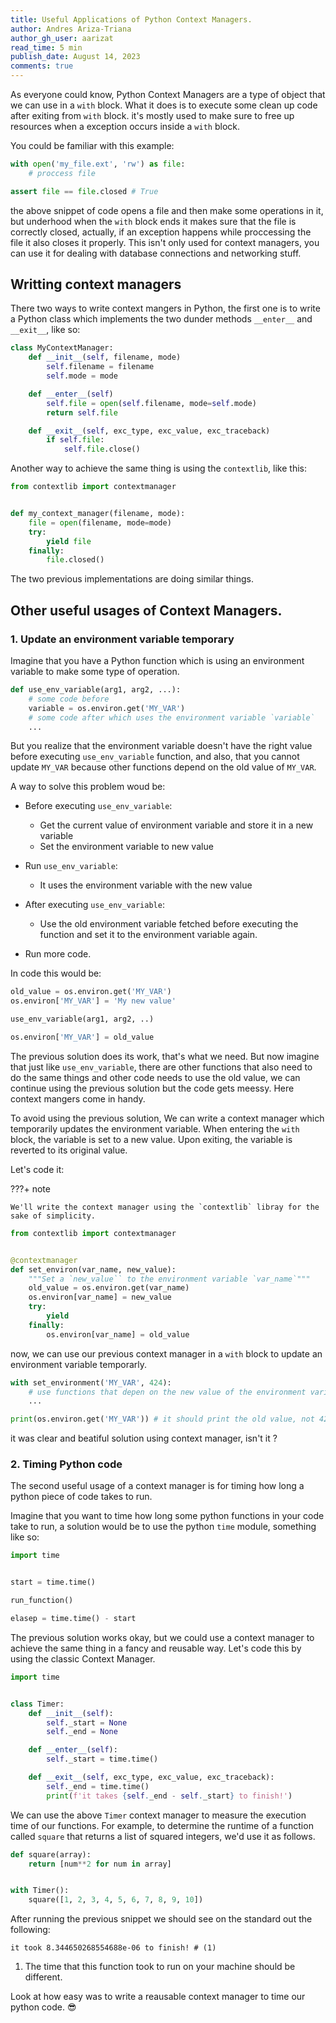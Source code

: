 ```yaml
---
title: Useful Applications of Python Context Managers.
author: Andres Ariza-Triana
author_gh_user: aarizat
read_time: 5 min
publish_date: August 14, 2023
comments: true
---
```



As everyone could know, Python Context Managers are a type of object that we can use in a `with` block. What it does is to execute some clean up code after exiting from `with` block. it's mostly used to make sure to free up resources when a exception occurs inside a `with` block.

You could be familiar with this example:
```python
with open('my_file.ext', 'rw') as file:
    # proccess file

assert file == file.closed # True
```

the above snippet of code opens a file and then make some operations in it, but underhood when the `with` block ends it makes sure that the file is correctly closed, actually, if an exception happens while proccessing the file it also closes it properly. This isn't only used for context managers, you can use it for dealing with database connections and networking stuff.

## Writting context managers

There two ways to write context mangers in Python, the first one is to write a Python class which implements the two dunder methods `__enter__` and `__exit__`, like so:

```python
class MyContextManager:
    def __init__(self, filename, mode)
        self.filename = filename
        self.mode = mode

    def __enter__(self)
        self.file = open(self.filename, mode=self.mode)
        return self.file

    def __exit__(self, exc_type, exc_value, exc_traceback)
        if self.file:
            self.file.close()
```

Another way to achieve the same thing is using the `contextlib`, like this:
```python
from contextlib import contextmanager


def my_context_manager(filename, mode):
    file = open(filename, mode=mode)
    try:
        yield file
    finally:
        file.closed()
```

The two previous implementations are doing similar things.


## Other useful usages of Context Managers.

### 1. Update an environment variable temporary
Imagine that you have a Python function which is using an environment variable to make some type of operation.

```python
def use_env_variable(arg1, arg2, ...):
    # some code before
    variable = os.environ.get('MY_VAR')
    # some code after which uses the environment variable `variable`
    ...
```

But you realize that the environment variable doesn't have the right value before executing `use_env_variable` function, and also, that you cannot update `MY_VAR` because other functions depend on the old value of `MY_VAR`.

A way to solve this problem woud be:

- Before executing `use_env_variable`:
    - Get the current value of environment variable and store it in a new variable
    - Set the environment variable to new value

- Run `use_env_variable`:
    - It uses the environment variable with the new value

- After executing `use_env_variable`:
    - Use the old environment variable fetched before executing the function and set it to the environment variable again.

- Run more code.

In code this would be:

```python
old_value = os.environ.get('MY_VAR')
os.environ['MY_VAR'] = 'My new value'

use_env_variable(arg1, arg2, ..)

os.environ['MY_VAR'] = old_value
```

The previous solution does its work, that's what we need. But now imagine that just like `use_env_variable`, there are other functions that also need to do the same things and other code needs to use the old value, we can continue using the previous solution but the code gets meessy. Here context mangers come in handy.

To avoid using the previous solution, We can write a context manager which temporarily updates the environment variable. When entering the `with` block, the variable is set to a new value. Upon exiting, the variable is reverted to its original value.

Let's code it:

???+ note

    We'll write the context manager using the `contextlib` libray for the sake of simplicity.


```python
from contextlib import contextmanager


@contextmanager
def set_environ(var_name, new_value):
    """Set a `new_value`` to the environment variable `var_name`"""
    old_value = os.environ.get(var_name)
    os.environ[var_name] = new_value
    try:
        yield
    finally:
        os.environ[var_name] = old_value
```

now, we can use our previous context manager in a `with` block to update an environment variable temporarly.

```python
with set_environment('MY_VAR', 424):
    # use functions that depen on the new value of the environment variable
    ...

print(os.environ.get('MY_VAR')) # it should print the old value, not 424.
```

it was clear and beatiful solution using context manager, isn't it ?

### 2. Timing Python code
The second useful usage of a context manager is for timing how long a python piece of code takes to run.

Imagine that you want to time how long some python functions in your code take to run, a solution would be to use the python `time` module, something like so:

```python
import time


start = time.time()

run_function()

elasep = time.time() - start
```

The previous solution works okay, but we could use a context manager to achieve the same thing in a fancy and reusable way. Let's code this by using the classic Context Manager.

```python
import time


class Timer:
    def __init__(self):
        self._start = None
        self._end = None

    def __enter__(self):
        self._start = time.time()

    def __exit__(self, exc_type, exc_value, exc_traceback):
        self._end = time.time()
        print(f'it takes {self._end - self._start} to finish!')
```

We can use the above `Timer` context manager to measure the execution time of our functions. For example, to determine the runtime of a function called `square` that returns a list of squared integers, we'd use it as follows.

```python
def square(array):
    return [num**2 for num in array]


with Timer():
    square([1, 2, 3, 4, 5, 6, 7, 8, 9, 10])
```

After running the previous snippet we should see on the standard out the following:

```shell
it took 8.344650268554688e-06 to finish! # (1)
```

1.  The time that this function took to run on your machine should be different.


Look at how easy was to write a reausable context manager to time our python code. 😎
